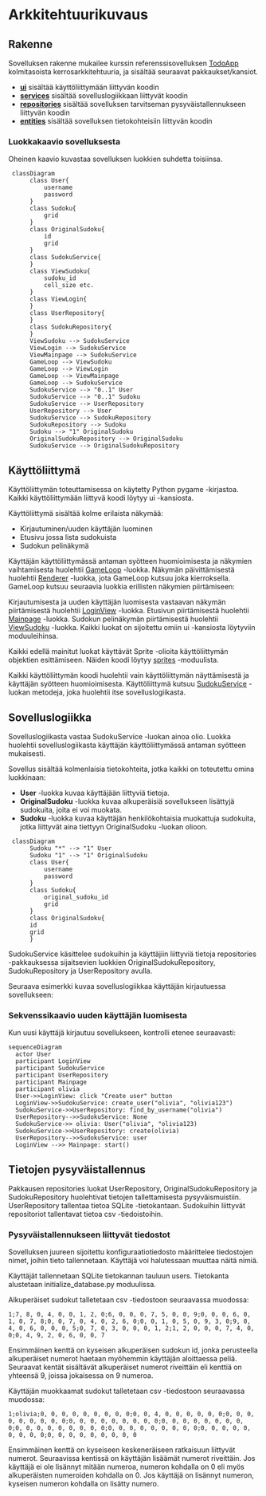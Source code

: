 # Arkkitehtuurikuvaus

## Rakenne

Sovelluksen rakenne mukailee kurssin referenssisovelluksen [TodoApp](https://github.com/ohjelmistotekniikka-hy/python-todo-app) kolmitasoista kerrosarkkitehtuuria, ja sisältää seuraavat pakkaukset/kansiot.

- [**ui**](https://github.com/oliviahorjamo/OhTe-harjoitustyo-2022/tree/master/src/ui) sisältää käyttöliittymään liittyvän koodin
- [**services**](https://github.com/oliviahorjamo/OhTe-harjoitustyo-2022/tree/master/src/services) sisältää sovelluslogiikkaan liittyvät koodin
- [**repositories**](https://github.com/oliviahorjamo/OhTe-harjoitustyo-2022/tree/master/src/repositories) sisältää sovelluksen tarvitseman pysyväistallennukseen liittyvän koodin
- [**entities**](https://github.com/oliviahorjamo/OhTe-harjoitustyo-2022/tree/master/src/entities) sisältää sovelluksen tietokohteisiin liittyvän koodin

### Luokkakaavio sovelluksesta

Oheinen kaavio kuvastaa sovelluksen luokkien suhdetta toisiinsa.

```mermaid
 classDiagram
      class User{
          username
          password
      }
      class Sudoku{
          grid
      }
      class OriginalSudoku{
          id
          grid
      }
      class SudokuService{
      }
      class ViewSudoku{
          sudoku_id
          cell_size etc.
      }
      class ViewLogin{
      }
      class UserRepository{
      }
      class SudokuRepository{
      }
      ViewSudoku --> SudokuService
      ViewLogin --> SudokuService
      ViewMainpage --> SudokuService
      GameLoop --> ViewSudoku
      GameLoop --> ViewLogin
      GameLoop --> ViewMainpage
      GameLoop --> SudokuService
      SudokuService --> "0..1" User
      SudokuService --> "0..1" Sudoku
      SudokuService --> UserRepository
      UserRepository --> User
      SudokuService --> SudokuRepository
      SudokuRepository --> Sudoku
      Sudoku --> "1" OriginalSudoku
      OriginalSudokuRepository --> OriginalSudoku
      SudokuService --> OriginalSudokuRepository
```

## Käyttöliittymä

Käyttöliittymän toteuttamisessa on käytetty Python pygame -kirjastoa. Kaikki käyttöliittymään liittyvä koodi löytyy ui -kansiosta.

Käyttöliittymä sisältää kolme erilaista näkymää:

- Kirjautuminen/uuden käyttäjän luominen
- Etusivu jossa lista sudokuista
- Sudokun pelinäkymä

Käyttäjän käyttöliittymässä antaman syötteen huomioimisesta ja näkymien vaihtamisesta huolehtii [GameLoop](https://github.com/oliviahorjamo/OhTe-harjoitustyo-2022/blob/master/src/ui/gameloop.py) -luokka. Näkymän päivittämisestä huolehtii [Renderer](https://github.com/oliviahorjamo/OhTe-harjoitustyo-2022/blob/master/src/ui/renderer.py) -luokka, jota GameLoop kutsuu joka kierroksella. GameLoop kutsuu seuraavia luokkia erillisten näkymien piirtämiseen:

Kirjautumisesta ja uuden käyttäjän luomisesta vastaavan näkymän piirtämisestä huolehtii [LoginView](https://github.com/oliviahorjamo/OhTe-harjoitustyo-2022/blob/master/src/ui/view_login.py) -luokka.
Etusivun piirtämisestä huolehtii [Mainpage](https://github.com/oliviahorjamo/OhTe-harjoitustyo-2022/blob/master/src/ui/view_mainpage.py) -luokka.
Sudokun pelinäkymän piirtämisestä huolehtii [ViewSudoku](https://github.com/oliviahorjamo/OhTe-harjoitustyo-2022/blob/master/src/ui/view_sudoku.py) -luokka.
Kaikki luokat on sijoitettu omiin ui -kansiosta löytyviin moduuleihinsa.

Kaikki edellä mainitut luokat käyttävät Sprite -olioita käyttöliittymän objektien esittämiseen. Näiden koodi löytyy [sprites](https://github.com/oliviahorjamo/OhTe-harjoitustyo-2022/blob/master/src/ui/sprites.py) -moduulista. 

Kaikki käyttöliittymän koodi huolehtii vain käyttöliittymän näyttämisestä ja käyttäjän syötteen huomioimisesta. Käyttöliittymä kutsuu [SudokuService](https://github.com/oliviahorjamo/OhTe-harjoitustyo-2022/blob/master/src/services/sudoku_service.py) -luokan metodeja, joka huolehtii itse sovelluslogiikasta.

## Sovelluslogiikka

Sovelluslogiikasta vastaa SudokuService -luokan ainoa olio. Luokka huolehtii sovelluslogiikasta käyttäjän käyttöliittymässä antaman syötteen mukaisesti.

Sovellus sisältää kolmenlaisia tietokohteita, jotka kaikki on toteutettu omina luokkinaan:
- **User** -luokka kuvaa käyttäjään liittyviä tietoja.
- **OriginalSudoku** -luokka kuvaa alkuperäisiä sovellukseen lisättyjä sudokuita, joita ei voi muokata.
- **Sudoku** -luokka kuvaa käyttäjän henkilökohtaisia muokattuja sudokuita, jotka liittyvät aina tiettyyn OriginalSudoku -luokan olioon.


```mermaid
 classDiagram
      Sudoku "*" --> "1" User
      Sudoku "1" --> "1" OriginalSudoku
      class User{
          username
          password
      }
      class Sudoku{
          original_sudoku_id
          grid
      }
      class OriginalSudoku{
      id
      grid
      }
```

SudokuService käsittelee sudokuihin ja käyttäjiin liittyviä tietoja repositories -pakkauksessa sijaitsevien luokkien OriginalSudokuRepository, SudokuRepository ja UserRepository avulla.

Seuraava esimerkki kuvaa sovelluslogiikkaa käyttäjän kirjautuessa sovellukseen:

### Sekvenssikaavio uuden käyttäjän luomisesta

Kun uusi käyttäjä kirjautuu sovellukseen, kontrolli etenee seuraavasti:

```mermaid
sequenceDiagram
  actor User
  participant LoginView
  participant SudokuService
  participant UserRepository
  participant Mainpage
  participant olivia
  User->>LoginView: click "Create user" button
  LoginView->>SudokuService: create_user("olivia", "olivia123")
  SudokuService->>UserRepository: find_by_username("olivia")
  UserRepository-->>SudokuService: None
  SudokuService->> olivia: User("olivia", "olivia123)
  SudokuService->>UserRepository: create(olivia)
  UserRepository-->>SudokuService: user
  LoginView -->> Mainpage: start()
```
## Tietojen pysyväistallennus

Pakkausen repositories luokat UserRepository, OriginalSudokuRepository ja SudokuRepository huolehtivat tietojen tallettamisesta pysyväismuistiin. UserRepository tallentaa tietoa SQLite -tietokantaan. Sudokuihin liittyvät repositoriot tallentavat tietoa csv -tiedoistoihin.

### Pysyväistallennukseen liittyvät tiedostot

Sovelluksen juureen sijoitettu konfiguraatiotiedosto määrittelee tiedostojen nimet, joihin tieto tallennetaan. Käyttäjä voi halutessaan muuttaa näitä nimiä.

Käyttäjät tallennetaan SQLite tietokannan tauluun users. Tietokanta alustetaan initialize_database.py moduulissa.

Alkuperäiset sudokut talletetaan csv -tiedostoon seuraavassa muodossa:

```
1;7, 8, 0, 4, 0, 0, 1, 2, 0;6, 0, 0, 0, 7, 5, 0, 0, 9;0, 0, 0, 6, 0, 1, 0, 7, 8;0, 0, 7, 0, 4, 0, 2, 6, 0;0, 0, 1, 0, 5, 0, 9, 3, 0;9, 0, 4, 0, 6, 0, 0, 0, 5;0, 7, 0, 3, 0, 0, 0, 1, 2;1, 2, 0, 0, 0, 7, 4, 0, 0;0, 4, 9, 2, 0, 6, 0, 0, 7
```
Ensimmäinen kenttä on kyseisen alkuperäisen sudokun id, jonka perusteella alkuperäiset numerot haetaan myöhemmin käyttäjän aloittaessa peliä. Seuraavat kentät sisältävät alkuperäiset numerot riveittäin eli kenttiä on yhteensä 9, joissa jokaisessa on 9 numeroa.

Käyttäjän muokkaamat sudokut talletetaan csv -tiedostoon seuraavassa muodossa:

```
1;olivia;0, 0, 0, 0, 0, 0, 0, 0, 0;0, 0, 4, 0, 0, 0, 0, 0, 0;0, 0, 0, 0, 0, 0, 0, 0, 0;0, 0, 0, 0, 0, 0, 0, 0, 0;0, 0, 0, 0, 0, 0, 0, 0, 0;0, 0, 0, 0, 0, 0, 0, 0, 0;0, 0, 0, 0, 0, 0, 0, 0, 0;0, 0, 0, 0, 0, 0, 0, 0, 0;0, 0, 0, 0, 0, 0, 0, 0, 0
```
Ensimmäinen kenttä on kyseiseen keskeneräiseen ratkaisuun liittyvät numerot. Seuraavissa kentissä on käyttäjän lisäämät numerot riveittäin. Jos käyttäjä ei ole lisännyt mitään numeroa, numeron kohdalla on 0 eli myös alkuperäisten numeroiden kohdalla on 0. Jos käyttäjä on lisännyt numeron, kyseisen numeron kohdalla on lisätty numero.
